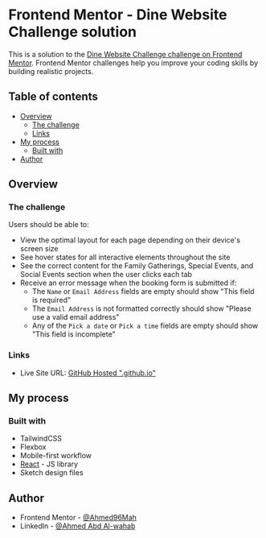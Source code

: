 # Frontend Mentor - Dine Website Challenge solution

This is a solution to the [Dine Website Challenge challenge on Frontend Mentor](https://www.frontendmentor.io/challenges/dine-restaurant-website-yAt7Vvxt7). Frontend Mentor challenges help you improve your coding skills by building realistic projects. 

## Table of contents

- [Overview](#overview)
  - [The challenge](#the-challenge)
  - [Links](#links)
- [My process](#my-process)
  - [Built with](#built-with)
- [Author](#author)

## Overview

### The challenge

Users should be able to:

- View the optimal layout for each page depending on their device's screen size
- See hover states for all interactive elements throughout the site
- See the correct content for the Family Gatherings, Special Events, and Social Events section when the user clicks each tab
- Receive an error message when the booking form is submitted if:
  - The `Name` or `Email Address` fields are empty should show "This field is required"
  - The `Email Address` is not formatted correctly should show "Please use a valid email address"
  - Any of the `Pick a date` or `Pick a time` fields are empty should show "This field is incomplete"

### Links

- Live Site URL: [GitHub Hosted ".github.io"](https://ahmed96mah.github.io/F-E-M-Dine-Website)

## My process

### Built with

- TailwindCSS
- Flexbox
- Mobile-first workflow
- [React](https://reactjs.org/) - JS library
- Sketch design files

## Author

- Frontend Mentor - [@Ahmed96Mah](https://www.frontendmentor.io/profile/Ahmed96Mah)
- LinkedIn - [@Ahmed Abd Al-wahab](https://www.linkedin.com/in/ahmed-abd-al-wahab-b177a1140/)
